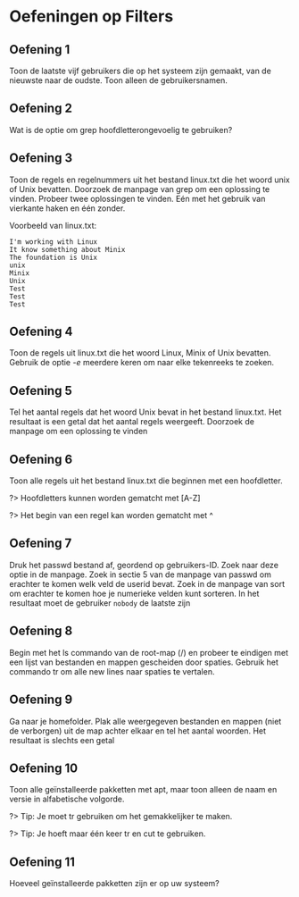 # Oefeningen op Filters

## Oefening 1
Toon de laatste vijf gebruikers die op het systeem zijn gemaakt, van de nieuwste naar de oudste. Toon alleen de gebruikersnamen.


## Oefening 2
Wat is de optie om grep hoofdletterongevoelig te gebruiken? 


## Oefening 3
Toon de regels en regelnummers uit het bestand linux.txt die het woord unix of Unix bevatten. Doorzoek de manpage van grep om een oplossing te vinden. 
Probeer twee oplossingen te vinden. Eén met het gebruik van vierkante haken en één zonder. 

Voorbeeld van linux.txt: 
```
I'm working with Linux
It know something about Minix
The foundation is Unix
unix
Minix
Unix
Test
Test
Test
```

## Oefening 4
Toon de regels uit linux.txt die het woord Linux, Minix of Unix bevatten. Gebruik de optie _-e_ meerdere keren om naar elke tekenreeks te zoeken. 


## Oefening 5
Tel het aantal regels dat het woord Unix bevat in het bestand linux.txt. Het resultaat is een getal dat het aantal regels weergeeft. Doorzoek de manpage om een oplossing te vinden 


## Oefening 6
Toon alle regels uit het bestand linux.txt die beginnen met een hoofdletter.  

?> <i class="fa-solid fa-circle-info"></i> Hoofdletters kunnen worden gematcht met [A-Z]  

?> <i class="fa-solid fa-circle-info"></i> Het begin van een regel kan worden gematcht met ^ 


## Oefening 7
Druk het passwd bestand af, geordend op gebruikers-ID. Zoek naar deze optie in de manpage. Zoek in sectie 5 van de manpage van passwd om erachter te komen welk veld de userid bevat. Zoek in de manpage van sort om erachter te komen hoe je numerieke velden kunt sorteren. In het resultaat moet de gebruiker `nobody` de laatste zijn 


## Oefening 8
Begin met het ls commando van de root-map (/) en probeer te eindigen met een lijst van bestanden en mappen gescheiden door spaties. Gebruik het commando tr om alle new lines naar spaties te vertalen. 


## Oefening 9
Ga naar je homefolder. Plak alle weergegeven bestanden en mappen (niet de verborgen) uit de map achter elkaar en tel het aantal woorden. Het resultaat is slechts een getal 


## Oefening 10
Toon alle geïnstalleerde pakketten met apt, maar toon alleen de naam en versie in alfabetische volgorde. 

?> <i class="fa-solid fa-circle-info"></i> Tip: Je moet tr gebruiken om het gemakkelijker te maken.  

?> <i class="fa-solid fa-circle-info"></i> Tip: Je hoeft maar één keer tr en cut te gebruiken.


## Oefening 11
Hoeveel geïnstalleerde pakketten zijn er op uw systeem? 
